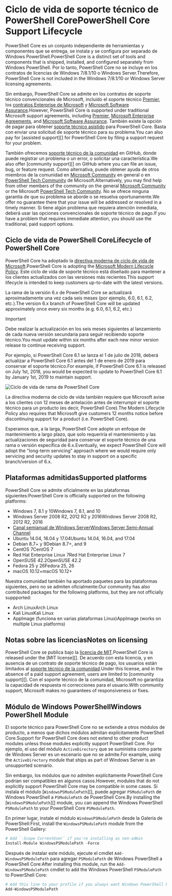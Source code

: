 # <a name="powershell-core-support-lifecycle"></a><span data-ttu-id="d46ba-101">Ciclo de vida de soporte técnico de PowerShell Core</span><span class="sxs-lookup"><span data-stu-id="d46ba-101">PowerShell Core Support Lifecycle</span></span>

<span data-ttu-id="d46ba-102">PowerShell Core es un conjunto independiente de herramientas y componentes que se entrega, se instala y se configura por separado de Windows PowerShell.</span><span class="sxs-lookup"><span data-stu-id="d46ba-102">PowerShell Core is a distinct set of tools and components that is shipped, installed, and configured separately from Windows PowerShell.</span></span>
<span data-ttu-id="d46ba-103">Por lo tanto, PowerShell Core no se incluye en los contratos de licencias de Windows 7/8.1/10 o Windows Server.</span><span class="sxs-lookup"><span data-stu-id="d46ba-103">Therefore, PowerShell Core is not included in the Windows 7/8.1/10 or Windows Server licensing agreements.</span></span>

<span data-ttu-id="d46ba-104">Sin embargo, PowerShell Core se admite en los contratos de soporte técnico convencionales de Microsoft, incluido el soporte técnico [Premier][], los [contratos Enterprise de Microsoft][enterprise-agreement] y [Microsoft Software Assurance][assurance].</span><span class="sxs-lookup"><span data-stu-id="d46ba-104">However, PowerShell Core is supported under traditional Microsoft support agreements, including [Premier][], [Microsoft Enterprise Agreements][enterprise-agreement], and [Microsoft Software Assurance][assurance].</span></span>
<span data-ttu-id="d46ba-105">También existe la opción de pagar para obtener [soporte técnico asistido][] para PowerShell Core. Basta con enviar una solicitud de soporte técnico para su problema.</span><span class="sxs-lookup"><span data-stu-id="d46ba-105">You can also pay for [assisted support][] for PowerShell Core by filing a support request for your problem.</span></span>

<span data-ttu-id="d46ba-106">También ofrecemos [soporte técnico de la comunidad][] en GitHub, donde puede registrar un problema o un error, o solicitar una característica.</span><span class="sxs-lookup"><span data-stu-id="d46ba-106">We also offer [community support][] on GitHub where you can file an issue, bug, or feature request.</span></span>
<span data-ttu-id="d46ba-107">Como alternativa, puede obtener ayuda de otros miembros de la comunidad en [Microsoft Community][] en general o en [PowerShell Tech Community][] de Microsoft.</span><span class="sxs-lookup"><span data-stu-id="d46ba-107">Alternatively, you may find help from other members of the community on the general [Microsoft Community][] or the Microsoft [PowerShell Tech Community][].</span></span>
<span data-ttu-id="d46ba-108">No se ofrece ninguna garantía de que su problema se aborde o se resuelva oportunamente.</span><span class="sxs-lookup"><span data-stu-id="d46ba-108">We offer no guarantee there that your issue will be addressed or resolved in a timely manner.</span></span>
<span data-ttu-id="d46ba-109">Si tiene algún problema que requiera atención inmediata, deberá usar las opciones convencionales de soporte técnico de pago.</span><span class="sxs-lookup"><span data-stu-id="d46ba-109">If you have a problem that requires immediate attention, you should use the traditional, paid support options.</span></span>

## <a name="lifecycle-of-powershell-core"></a><span data-ttu-id="d46ba-110">Ciclo de vida de PowerShell Core</span><span class="sxs-lookup"><span data-stu-id="d46ba-110">Lifecycle of PowerShell Core</span></span>

<span data-ttu-id="d46ba-111">PowerShell Core ha adoptado la [directiva moderna de ciclo de vida de Microsoft][modern].</span><span class="sxs-lookup"><span data-stu-id="d46ba-111">PowerShell Core is adopting the [Microsoft Modern Lifecycle Policy][modern].</span></span>
<span data-ttu-id="d46ba-112">Este ciclo de vida de soporte técnico está diseñado para mantener a los clientes actualizados con las versiones más recientes.</span><span class="sxs-lookup"><span data-stu-id="d46ba-112">This support lifecycle is intended to keep customers up-to-date with the latest versions.</span></span>

<span data-ttu-id="d46ba-113">La rama de la versión 6.x de PowerShell Core se actualizará aproximadamente una vez cada seis meses (por ejemplo, 6.0, 6.1, 6.2, etc.).</span><span class="sxs-lookup"><span data-stu-id="d46ba-113">The version 6.x branch of PowerShell Core will be updated approximately once every six months (e.g. 6.0, 6.1, 6.2, etc.)</span></span>

> [!IMPORTANT]
> <span data-ttu-id="d46ba-114">Debe realizar la actualización en los seis meses siguientes al lanzamiento de cada nueva versión secundaria para seguir recibiendo soporte técnico.</span><span class="sxs-lookup"><span data-stu-id="d46ba-114">You must update within six months after each new minor version release to continue receiving support.</span></span>

<span data-ttu-id="d46ba-115">Por ejemplo, si PowerShell Core 6.1 se lanza el 1 de julio de 2018, deberá actualizar a PowerShell Core 6.1 antes del 1 de enero de 2019 para conservar el soporte técnico.</span><span class="sxs-lookup"><span data-stu-id="d46ba-115">For example, if PowerShell Core 6.1 is released on July 1st, 2018, you would be expected to update to PowerShell Core 6.1 by January 1st, 2019 to maintain support.</span></span>

![Ciclo de vida de rama de PowerShell Core][lifecycle-chart]

<span data-ttu-id="d46ba-117">La directiva moderna de ciclo de vida también requiere que Microsoft avise a los clientes con 12 meses de antelación antes de interrumpir el soporte técnico para un producto (es decir, PowerShell Core).</span><span class="sxs-lookup"><span data-stu-id="d46ba-117">The Modern Lifecycle Policy also requires that Microsoft give customers 12 months notice before discontinuing support for a product (i.e. PowerShell Core).</span></span>

<span data-ttu-id="d46ba-118">Esperamos que, a la larga, PowerShell Core adopte un enfoque de mantenimiento a largo plazo, que solo requeriría el mantenimiento y las actualizaciones de seguridad para conservar el soporte técnico de una rama o versión específica de 6.x.</span><span class="sxs-lookup"><span data-stu-id="d46ba-118">Eventually, we expect PowerShell Core will adopt the "long-term servicing" approach where we would require only servicing and security updates to stay in support on a specific branch/version of 6.x.</span></span>

## <a name="supported-platforms"></a><span data-ttu-id="d46ba-119">Plataformas admitidas</span><span class="sxs-lookup"><span data-stu-id="d46ba-119">Supported platforms</span></span>

<span data-ttu-id="d46ba-120">PowerShell Core se admite oficialmente en las plataformas siguientes:</span><span class="sxs-lookup"><span data-stu-id="d46ba-120">PowerShell Core is officially supported on the following platforms:</span></span>

* <span data-ttu-id="d46ba-121">Windows 7, 8.1 y 10</span><span class="sxs-lookup"><span data-stu-id="d46ba-121">Windows 7, 8.1, and 10</span></span>
* <span data-ttu-id="d46ba-122">Windows Server 2008 R2, 2012 R2 y 2016</span><span class="sxs-lookup"><span data-stu-id="d46ba-122">Windows Server 2008 R2, 2012 R2, 2016</span></span>
* <span data-ttu-id="d46ba-123">[Canal semianual de Windows Server][semi-annual]</span><span class="sxs-lookup"><span data-stu-id="d46ba-123">[Windows Server Semi-Annual Channel][semi-annual]</span></span>
* <span data-ttu-id="d46ba-124">Ubuntu 14.04, 16.04 y 17.04</span><span class="sxs-lookup"><span data-stu-id="d46ba-124">Ubuntu 14.04, 16.04, and 17.04</span></span>
* <span data-ttu-id="d46ba-125">Debian 8.7+ y 9</span><span class="sxs-lookup"><span data-stu-id="d46ba-125">Debian 8.7+, and 9</span></span>
* <span data-ttu-id="d46ba-126">CentOS 7</span><span class="sxs-lookup"><span data-stu-id="d46ba-126">CentOS 7</span></span>
* <span data-ttu-id="d46ba-127">Red Hat Enterprise Linux 7</span><span class="sxs-lookup"><span data-stu-id="d46ba-127">Red Hat Enterprise Linux 7</span></span>
* <span data-ttu-id="d46ba-128">OpenSUSE 42.2</span><span class="sxs-lookup"><span data-stu-id="d46ba-128">OpenSUSE 42.2</span></span>
* <span data-ttu-id="d46ba-129">Fedora 25 y 26</span><span class="sxs-lookup"><span data-stu-id="d46ba-129">Fedora 25, 26</span></span>
* <span data-ttu-id="d46ba-130">macOS 10.12+</span><span class="sxs-lookup"><span data-stu-id="d46ba-130">macOS 10.12+</span></span>

<span data-ttu-id="d46ba-131">Nuestra comunidad también ha aportado paquetes para las plataformas siguientes, pero no se admiten oficialmente:</span><span class="sxs-lookup"><span data-stu-id="d46ba-131">Our community has also contributed packages for the following platforms, but they are not officially suppported:</span></span>

* <span data-ttu-id="d46ba-132">Arch Linux</span><span class="sxs-lookup"><span data-stu-id="d46ba-132">Arch Linux</span></span>
* <span data-ttu-id="d46ba-133">Kali Linux</span><span class="sxs-lookup"><span data-stu-id="d46ba-133">Kali Linux</span></span>
* <span data-ttu-id="d46ba-134">AppImage (funciona en varias plataformas Linux)</span><span class="sxs-lookup"><span data-stu-id="d46ba-134">AppImage (works on multiple Linux platforms)</span></span>

## <a name="notes-on-licensing"></a><span data-ttu-id="d46ba-135">Notas sobre las licencias</span><span class="sxs-lookup"><span data-stu-id="d46ba-135">Notes on licensing</span></span>

<span data-ttu-id="d46ba-136">PowerShell Core se publica bajo la [licencia de MIT][].</span><span class="sxs-lookup"><span data-stu-id="d46ba-136">PowerShell Core is released under the [MIT license][].</span></span>
<span data-ttu-id="d46ba-137">De acuerdo con esta licencia, y en ausencia de un contrato de soporte técnico de pago, los usuarios están limitados al [soporte técnico de la comunidad][].</span><span class="sxs-lookup"><span data-stu-id="d46ba-137">Under this license, and in the absence of a paid support agreement, users are limited to [community support][].</span></span>
<span data-ttu-id="d46ba-138">Con el soporte técnico de la comunidad, Microsoft no garantiza la capacidad de respuesta ni correcciones para el usuario.</span><span class="sxs-lookup"><span data-stu-id="d46ba-138">With community support, Microsoft makes no guarantees of responsiveness or fixes.</span></span>

## <a name="windows-powershell-module"></a><span data-ttu-id="d46ba-139">Módulo de Windows PowerShell</span><span class="sxs-lookup"><span data-stu-id="d46ba-139">Windows PowerShell Module</span></span>

<span data-ttu-id="d46ba-140">El soporte técnico para PowerShell Core no se extiende a otros módulos de producto, a menos que dichos módulos admitan explícitamente PowerShell Core.</span><span class="sxs-lookup"><span data-stu-id="d46ba-140">Support for PowerShell Core does not extend to other product modules unless those modules explicitly support PowerShell Core.</span></span>
<span data-ttu-id="d46ba-141">Por ejemplo, el uso del módulo `ActiveDirectory` que se suministra como parte de Windows Server es un escenario que no se admite.</span><span class="sxs-lookup"><span data-stu-id="d46ba-141">For example, using the `ActiveDirectory` module that ships as part of Windows Server is an unsupported scenario.</span></span>

<span data-ttu-id="d46ba-142">Sin embargo, los módulos que no admiten explícitamente PowerShell Core podrían ser compatibles en algunos casos.</span><span class="sxs-lookup"><span data-stu-id="d46ba-142">However, modules that do not explicitly support PowerShell Core may be compatible in some cases.</span></span>
<span data-ttu-id="d46ba-143">Si instala el módulo [`WindowsPSModulePath`][], puede agregar `PSModulePath` de Windows PowerShell a `PSModulePath` de PowerShell Core.</span><span class="sxs-lookup"><span data-stu-id="d46ba-143">By installing the [`WindowsPSModulePath`][] module, you can append the Windows PowerShell `PSModulePath` to your PowerShell Core `PSModulePath`.</span></span>

<span data-ttu-id="d46ba-144">En primer lugar, instale el módulo `WindowsPSModulePath` desde la Galería de PowerShell:</span><span class="sxs-lookup"><span data-stu-id="d46ba-144">First, install the `WindowsPSModulePath` module from the PowerShell Gallery:</span></span>

```powershell
# Add `-Scope CurrentUser` if you're installing as non-admin 
Install-Module WindowsPSModulePath -Force
```

<span data-ttu-id="d46ba-145">Después de instalar este módulo, ejecute el cmdlet `Add-WindowsPSModulePath` para agregar `PSModulePath` de Windows PowerShell a PowerShell Core:</span><span class="sxs-lookup"><span data-stu-id="d46ba-145">After installing this module, run the `Add-WindowsPSModulePath` cmdlet to add the Windows PowerShell `PSModulePath` to PowerShell Core:</span></span>

```powershell
# Add this line to your profile if you always want Windows PowerShell PSModulePath
Add-WindowsPSModulePath
```

[Premier]: https://www.microsoft.com/en-us/microsoftservices/support.aspx
[enterprise-agreement]: https://www.microsoft.com/en-us/licensing/licensing-programs/enterprise.aspx
[assurance]: https://www.microsoft.com/en-us/licensing/licensing-programs/software-assurance-default.aspx
[soporte técnico de la comunidad]: https://github.com/powershell/powershell/issues
[Microsoft Community]: https://answers.microsoft.com/
[PowerShell Tech Community]: https://techcommunity.microsoft.com/t5/PowerShell/ct-p/WindowsPowerShell
[soporte técnico asistido]: https://support.microsoft.com/assistedsupportproducts
[modern]: https://support.microsoft.com/help/30881/modern-lifecycle-policy
[lifecycle-chart]: ./images/modern-lifecycle.png
[semi-annual]: https://docs.microsoft.com/windows-server/get-started/semi-annual-channel-overview
[licencia de MIT]: https://github.com/PowerShell/PowerShell/blob/master/LICENSE.txt
["WindowsPSModulePath"]: https://www.powershellgallery.com/packages/WindowsPSModulePath/
